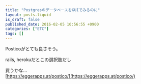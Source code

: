 ```yaml
---
title: "PostgresのデータベースをGUIでみるのに"
layout: posts.liquid
is_draft: false
published_date: 2016-02-05 10:56:55 +0900
categories: ["ETC"]
tags: []
---
```


Posticoがとても良さそう。  
  
rails, herokuだとこの選択肢だし

買うかな…  
[https://eggerapps.at/postico/](https://eggerapps.at/postico/)


